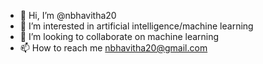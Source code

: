- 👋 Hi, I’m @nbhavitha20
- 👀 I’m interested in artificial intelligence/machine learning
- 💞️ I’m looking to collaborate on machine learning
- 📫 How to reach me nbhavitha20@gmail.com

<!---
nbhavitha20/nbhavitha20 is a ✨ special ✨ repository because its `README.md` (this file) appears on your GitHub profile.
You can click the Preview link to take a look at your changes.
--->

